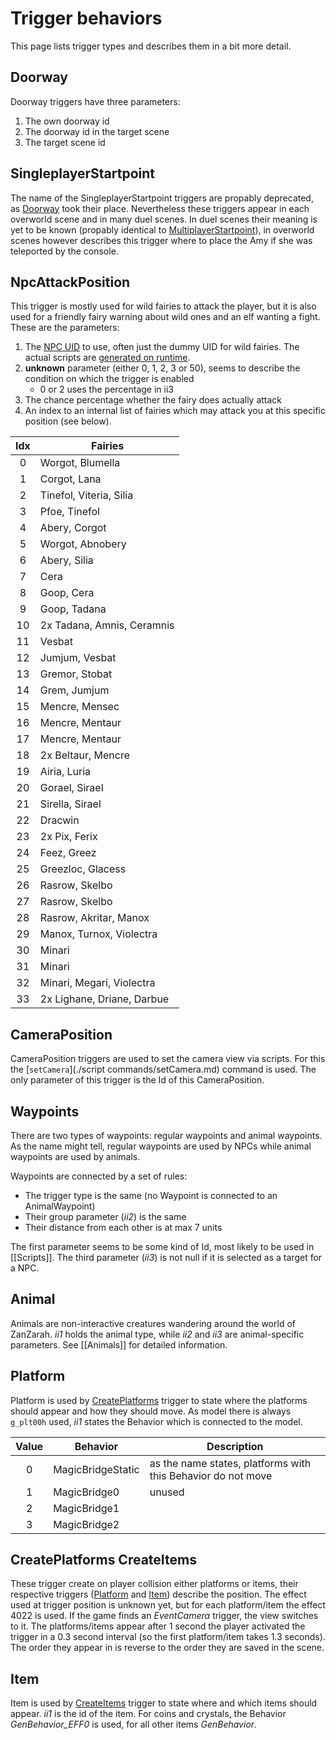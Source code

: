 # Trigger behaviors

This page lists trigger types and describes them in a bit more detail.

## Doorway

Doorway triggers have three parameters:

1. The own doorway id
2. The doorway id in the target scene
3. The target scene id

## SingleplayerStartpoint

The name of the SingleplayerStartpoint triggers are propably deprecated, as [Doorway](#doorway) took their place. Nevertheless these triggers appear in each
overworld scene and in many duel scenes. In duel scenes their meaning is yet to be known (propably identical to [MultiplayerStartpoint](#multiplayerstartpoint)),
in overworld scenes however describes this trigger where to place the Amy if she was teleported by the console.

## NpcAttackPosition

This trigger is mostly used for wild fairies to attack the player, but it is also used for a friendly fairy warning about wild ones and an elf wanting a fight.
These are the parameters:

1. The [NPC UID](../resources/FBS/fb0x05.md) to use, often just the dummy UID for wild fairies. The actual scripts are [generated on runtime](./Scripts.md#default-scripts).
2. __unknown__ parameter (either 0, 1, 2, 3 or 50), seems to describe the condition on which the trigger is enabled
    - 0 or 2 uses the percentage in ii3
3. The chance percentage whether the fairy does actually attack
4. An index to an internal list of fairies which may attack you at this specific position (see below).

| Idx | Fairies                    |
|:---:|----------------------------|
|  0  | Worgot, Blumella           |
|  1  | Corgot, Lana               |
|  2  | Tinefol, Viteria, Silia    |
|  3  | Pfoe, Tinefol              |
|  4  | Abery, Corgot              |
|  5  | Worgot, Abnobery           |
|  6  | Abery, Silia               |
|  7  | Cera                       |
|  8  | Goop, Cera                 |
|  9  | Goop, Tadana               |
| 10  | 2x Tadana, Amnis, Ceramnis |
| 11  | Vesbat                     |
| 12  | Jumjum, Vesbat             |
| 13  | Gremor, Stobat             |
| 14  | Grem, Jumjum               |
| 15  | Mencre, Mensec             |
| 16  | Mencre, Mentaur            |
| 17  | Mencre, Mentaur            |
| 18  | 2x Beltaur, Mencre         |
| 19  | Airia, Luria               |
| 20  | Gorael, Sirael             |
| 21  | Sirella, Sirael            |
| 22  | Dracwin                    |
| 23  | 2x Pix, Ferix              |
| 24  | Feez, Greez                |
| 25  | Greezloc, Glacess          |
| 26  | Rasrow, Skelbo             |
| 27  | Rasrow, Skelbo             |
| 28  | Rasrow, Akritar, Manox     |
| 29  | Manox, Turnox, Violectra   |
| 30  | Minari                     |
| 31  | Minari                     |
| 32  | Minari, Megari, Violectra  |
| 33  | 2x Lighane, Driane, Darbue |

## CameraPosition

CameraPosition triggers are used to set the camera view via scripts. For this the [```setCamera```](./script commands/setCamera.md) command is used.
The only parameter of this trigger is the Id of this CameraPosition.

## Waypoints

There are two types of waypoints: regular waypoints and animal waypoints. As the name might tell, regular waypoints are used by NPCs while animal waypoints are used by animals.

Waypoints are connected by a set of rules:
* The trigger type is the same (no Waypoint is connected to an AnimalWaypoint)
* Their group parameter (*ii2*) is the same
* Their distance from each other is at max 7 units

The first parameter seems to be some kind of Id, most likely to be used in [[Scripts]].
The third parameter (*ii3*) is not null if it is selected as a target for a NPC.

## Animal

Animals are non-interactive creatures wandering around the world of ZanZarah. *ii1* holds the animal type, while *ii2* and
*ii3* are animal-specific parameters. See [[Animals]] for detailed information.

## Platform

Platform is used by [CreatePlatforms](#createplatforms-createitems) trigger to state where the platforms should appear and how they should move.
As model there is always ```g_plt00h``` used, *ii1* states the Behavior which is connected to the model.

| Value |     Behavior     | Description |
|:-----:|-------------------|-------------|
|   0   | MagicBridgeStatic | as the name states, platforms with this Behavior do not move |
|   1   | MagicBridge0      | unused |
|   2   | MagicBridge1      |  |
|   3   | MagicBridge2      | |

## CreatePlatforms CreateItems

These trigger create on player collision either platforms or items, their respective triggers ([Platform](#platform) and [Item](#item)) describe the position.
The effect used at trigger position is unknown yet, but for each platform/item the effect 4022 is used. If the game finds an *EventCamera* trigger, the view switches to it.
The platforms/items appear after 1 second the player activated the trigger in a 0.3 second interval (so the first platform/item takes 1.3 seconds). The order they appear
in is reverse to the order they are saved in the scene.

## Item
Item is used by [CreateItems](#createplatforms-createitems) trigger to state where and which items should appear. *ii1* is the id of the item. For coins and crystals,
the Behavior *GenBehavior_EFF0* is used, for all other items *GenBehavior*.
